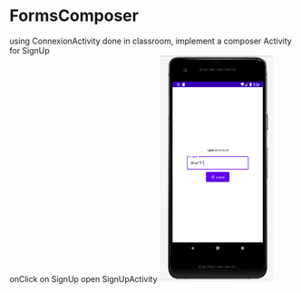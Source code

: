 # FormsComposer
using ConnexionActivity done in classroom, implement a composer Activity for SignUp  
onClick on SignUp open SignUpActivity
<img src="https://github.com/mouniraz/NavigationCompose/blob/main/TPnavEcran1.png" width="200" height="400" /> 

